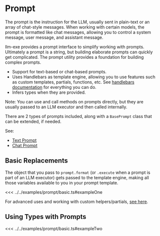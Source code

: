 # Prompt

The prompt is the instruction for the LLM, usually sent in plain-text or an array of chat-style messages. When working with certain models, the prompt is formatted like chat messages, allowing you to control a system message, user message, and assistant message.

llm-exe provides a prompt interface to simplify working with prompts. Ultimately a prompt is a string, but building elaborate prompts can quickly get complicated. The prompt utility provides a foundation for building complex prompts.

- Support for text-based or chat-based prompts.
- Uses Handlebars as template engine, allowing you to use features such as custom templates, partials, functions, etc. See [handlebars documentation](https://handlebarsjs.com/guide/) for everything you can do.
- Infers types when they are provided.

Note: You can use and call methods on prompts directly, but they are usually passed to an LLM executor and then called internally.

There are 2 types of prompts included, along with a `BasePrompt` class that can be extended, if needed.

See:
- [Text Prompt](/prompt/text.html)
- [Chat Prompt](/prompt/chat.html)

## Basic Replacements
The object that you pass to `prompt.format` (or `.execute` when a prompt is part of an LLM executor) gets passed to the template engine, making all those variables available to you in your prompt template.

<PromptOutput example="prompt.basic.exampleOne">

<<< ../../examples/prompt/basic.ts#exampleOne
</PromptOutput>

For advanced uses and working with custom helpers/partials, [see here](/prompt/advanced.html).

## Using Types with Prompts

<PromptOutput example="prompt.basic.exampleTwo">

<<< ../../examples/prompt/basic.ts#exampleTwo
</PromptOutput>
